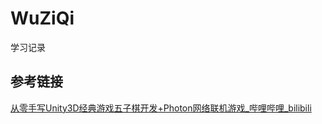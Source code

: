 # WuZiQi
 学习记录

## 参考链接
[从零手写Unity3D经典游戏五子棋开发+Photon网络联机游戏_哔哩哔哩_bilibili](https://www.bilibili.com/video/BV1BE421T7qR) 
